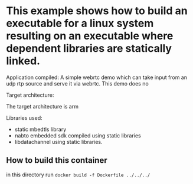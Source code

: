 # This example shows how to build an executable for a linux system resulting on an executable where dependent libraries are statically linked.

Application compiled:
  A simple webrtc demo which can take input from an udp rtp source and serve it via webrtc. This demo does no

Target architecture:

The target architecture is arm

Libraries used:
  * static mbedtls library
  * nabto embedded sdk compiled using static libraries
  * libdatachannel using static libraries.

## How to build this container

in this directory run `docker build -f Dockerfile ../../../`

